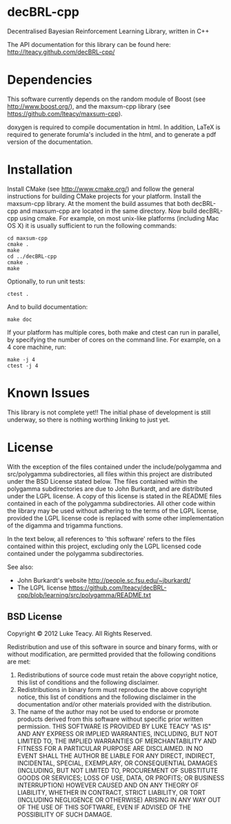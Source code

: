 decBRL-cpp
==========

Decentralised Bayesian Reinforcement Learning Library, written in C++

The API documentation for this library can be found here: http://lteacy.github.com/decBRL-cpp/

Dependencies
============
This software currently depends on the random module of Boost (see http://www.boost.org/), and the maxsum-cpp library (see https://github.com/lteacy/maxsum-cpp).

doxygen is required to compile documentation in html. In addition, LaTeX is required to generate forumla's included in the html, and to generate a pdf version of the documentation.

Installation
============
Install CMake (see http://www.cmake.org/) and follow the general instructions for building CMake projects for your platform.
Install the maxsum-cpp library. At the moment the build assumes that both decBRL-cpp and maxsum-cpp are located in the same directory.
Now build decBRL-cpp using cmake. For example, on most unix-like platforms (including Mac OS X) it is usually sufficient to run the following commands:

    cd maxsum-cpp
    cmake .
    make
    cd ../decBRL-cpp
    cmake .
    make

Optionally, to run unit tests:

    ctest .

And to build documentation:

    make doc

If your platform has multiple cores, both make and ctest can run in parallel, by specifying the number of cores on the command line.
For example, on a 4 core machine, run:

    make -j 4
    ctest -j 4

Known Issues
============
This library is not complete yet!! The initial phase of development is still underway, so there is nothing worthing linking to just yet. 

License
=======
With the exception of the files contained under the include/polygamma and src/polygamma subdirectories, all files within this project are distributed under the BSD License stated below. The files contained within the polygamma subdirectories are due to John Burkardt, and are distributed under the LGPL license. A copy of this license is stated in the README files contained in each of the polygamma subdirectories. All other code within the library may be used without adhering to the terms of the LGPL license, provided the LGPL license code is replaced with some other implementation of the digamma and trigamma functions. 

In the text below, all references to 'this software' refers to the files contained within this project, excluding only the LGPL licensed code contained under the polygamma subdirectories.

See also:
* John Burkardt's website http://people.sc.fsu.edu/~jburkardt/
* The LGPL license https://github.com/lteacy/decBRL-cpp/blob/learning/src/polygamma/README.txt

BSD License
-----------
Copyright © 2012 Luke Teacy. All Rights Reserved.

Redistribution and use of this software in source and binary forms, with or without modification, are permitted provided that the following conditions are met:
1. Redistributions of source code must retain the above copyright notice, this list of conditions and the following disclaimer.
2. Redistributions in binary form must reproduce the above copyright notice, this list of conditions and the following disclaimer in the documentation and/or other materials provided with the distribution.
3. The name of the author may not be used to endorse or promote products derived from this software without specific prior written permission.
THIS SOFTWARE IS PROVIDED BY LUKE TEACY "AS IS" AND ANY EXPRESS OR IMPLIED WARRANTIES, INCLUDING, BUT NOT LIMITED TO, THE IMPLIED WARRANTIES OF MERCHANTABILITY AND FITNESS FOR A PARTICULAR PURPOSE ARE DISCLAIMED. IN NO EVENT SHALL THE AUTHOR BE LIABLE FOR ANY DIRECT, INDIRECT, INCIDENTAL, SPECIAL, EXEMPLARY, OR CONSEQUENTIAL DAMAGES (INCLUDING, BUT NOT LIMITED TO, PROCUREMENT OF SUBSTITUTE GOODS OR SERVICES; LOSS OF USE, DATA, OR PROFITS; OR BUSINESS INTERRUPTION) HOWEVER CAUSED AND ON ANY THEORY OF LIABILITY, WHETHER IN CONTRACT, STRICT LIABILITY, OR TORT (INCLUDING NEGLIGENCE OR OTHERWISE) ARISING IN ANY WAY OUT OF THE USE OF THIS SOFTWARE, EVEN IF ADVISED OF THE POSSIBILITY OF SUCH DAMAGE.
